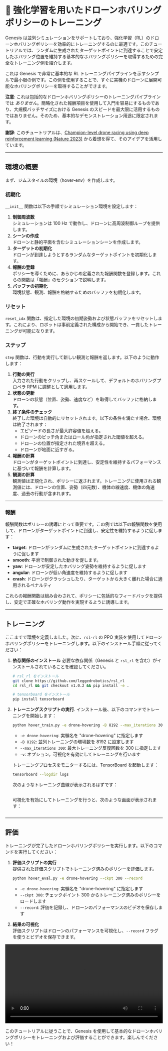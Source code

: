 # 🚁 強化学習を用いたドローンホバリングポリシーのトレーニング

Genesis は並列シミュレーションをサポートしており、強化学習（RL）のドローンホバリングポリシーを効率的にトレーニングするのに最適です。このチュートリアルでは、ランダムに生成されたターゲットポイントに到達することで安定したホバリング位置を維持する基本的なホバリングポリシーを取得するための完全なトレーニング例を紹介します。

これは Genesis で非常に基本的な RL トレーニングパイプラインを示すシンプルで最小限の例です。この例を使用することで、すぐに実機のドローンに展開可能なホバリングポリシーを取得することができます。

**注意**: これは包括的なドローンホバリングポリシーのトレーニングパイプラインでは *ありません*。簡略化された報酬項目を使用して入門を容易にするものであり、大規模バッチサイズにおける Genesis のスピードを最大限に活用するものではありません。そのため、基本的なデモンストレーション用途に限定されます。

**謝辞**: このチュートリアルは、[Champion-level drone racing using deep reinforcement learning (Nature 2023)](https://www.nature.com/articles/s41586-023-06419-4.pdf) から着想を得て、そのアイデアを活用しています。

---

## 環境の概要

まず、ジムスタイルの環境（hover-env）を作成します。

### 初期化

`__init__` 関数は以下の手順でシミュレーション環境を設定します：
1. **制御周波数**  
    シミュレーションは 100 Hz で動作し、ドローンに高周波制御ループを提供します。
2. **シーンの作成**  
    ドローンと静的平面を含むシミュレーションシーンを作成します。
3. **ターゲットの初期化**  
    ドローンが到達しようとするランダムなターゲットポイントを初期化します。
4. **報酬の登録**  
    ポリシーを導くために、あらかじめ定義された報酬関数を登録します。これらの関数は「報酬」のセクションで説明します。
5. **バッファの初期化**  
    環境状態、観測、報酬を格納するためのバッファを初期化します。

### リセット

`reset_idx` 関数は、指定した環境の初期姿勢および状態バッファをリセットします。これにより、ロボットは事前定義された構成から開始でき、一貫したトレーニングが可能になります。

### ステップ

`step` 関数は、行動を実行して新しい観測と報酬を返します。以下のように動作します：
1. **行動の実行**  
    入力された行動をクリップし、再スケールして、デフォルトのホバリングプロペラ RPM に調整として適用します。
2. **状態の更新**  
    ドローンの状態（位置、姿勢、速度など）を取得してバッファに格納します。
3. **終了条件のチェック**  
    終了した環境は自動的にリセットされます。以下の条件を満たす場合、環境は終了されます：
    - エピソードの長さが最大許容値を超える。
    - ドローンのピッチ角またはロール角が指定された閾値を超える。
    - ドローンの位置が指定された境界を超える。
    - ドローンが地面に近すぎる。
4. **報酬の計算**  
    ドローンがターゲットポイントに到達し、安定性を維持するパフォーマンスに基づいて報酬を計算します。
5. **観測の計算**  
    観測値は正規化され、ポリシーに返されます。トレーニングに使用される観測値には、ドローンの位置、姿勢（四元数）、機体の線速度、機体の角速度、過去の行動が含まれます。

---

### 報酬

報酬関数はポリシーの誘導にとって重要です。この例では以下の報酬関数を使用して、ドローンがターゲットポイントに到達し、安定性を維持するように促します：
- **target**: ドローンがランダムに生成されたターゲットポイントに到達するように促します
- **smooth**: 平滑で制御された動きを促します。
- **yaw**: ドローンが安定したホバリング姿勢を維持するように促します
- **angular**: ドローンが低い角速度を維持するように促します
- **crash**: ドローンがクラッシュしたり、ターゲットから大きく離れた場合に適用されるペナルティ

これらの報酬関数は組み合わされて、ポリシーに包括的なフィードバックを提供し、安定で正確なホバリング動作を実現するように誘導します。

---

## トレーニング

ここまでで環境を定義しました。次に、`rsl-rl` の PPO 実装を使用してドローンホバリングポリシーをトレーニングします。以下のインストール手順に従ってください：

1. **依存関係のインストール**
    必要な依存関係（Genesis と `rsl_rl` を含む）がインストールされていることを確認してください。

    ```bash
    # rsl_rl をインストール
    git clone https://github.com/leggedrobotics/rsl_rl
    cd rsl_rl && git checkout v1.0.2 && pip install -e .

    # tensorboard をインストール
    pip install tensorboard
    ```

2. **トレーニングスクリプトの実行**.
    インストール後、以下のコマンドでトレーニングを開始します：

    ```bash
    python hover_train.py -e drone-hovering -B 8192 --max_iterations 300
    ```

    - `-e drone-hovering`: 実験名を "drone-hovering" に指定します
    - `-B 8192`: 並列トレーニングの環境数を 8192 に設定します
    - `--max_iterations 300`: 最大トレーニング反復回数を 300 に指定します
    - `-v`: オプション。可視化を有効にしてトレーニングを行います

    トレーニングプロセスをモニターするには、TensorBoard を起動します：

    ```bash
    tensorboard --logdir logs
    ```

    次のようなトレーニング曲線が表示されるはずです：
    ```{figure} ../../_static/images/hover_curve.png
    ```

    可視化を有効にしてトレーニングを行うと、次のような画面が表示されます：
    ```{figure} ../../_static/images/training.gif
    ```

---

## 評価

トレーニングが完了したドローンホバリングポリシーを実行します。以下のコマンドを実行してください：

1. **評価スクリプトの実行**  
    提供された評価スクリプトでトレーニング済みのポリシーを評価します。

    ```bash
    python hover_eval.py -e drone-hovering --ckpt 300 --record
    ```

    - `-e drone-hovering`: 実験名を "drone-hovering" に指定します
    - `--ckpt 300`: チェックポイント 300 からトレーニング済みのポリシーをロードします
    - `--record`: 評価を記録し、ドローンのパフォーマンスのビデオを保存します

2. **結果の可視化**  
    評価スクリプトはドローンのパフォーマンスを可視化し、`--record` フラグを使うとビデオを保存できます。

<video preload="auto" controls="True" width="100%">
<source src="https://github.com/Genesis-Embodied-AI/genesis-doc/raw/main/source/_static/videos/hover_env.mp4" type="video/mp4">
</video>

このチュートリアルに従うことで、Genesis を使用して基本的なドローンホバリングポリシーをトレーニングおよび評価することができます。楽しんでください！